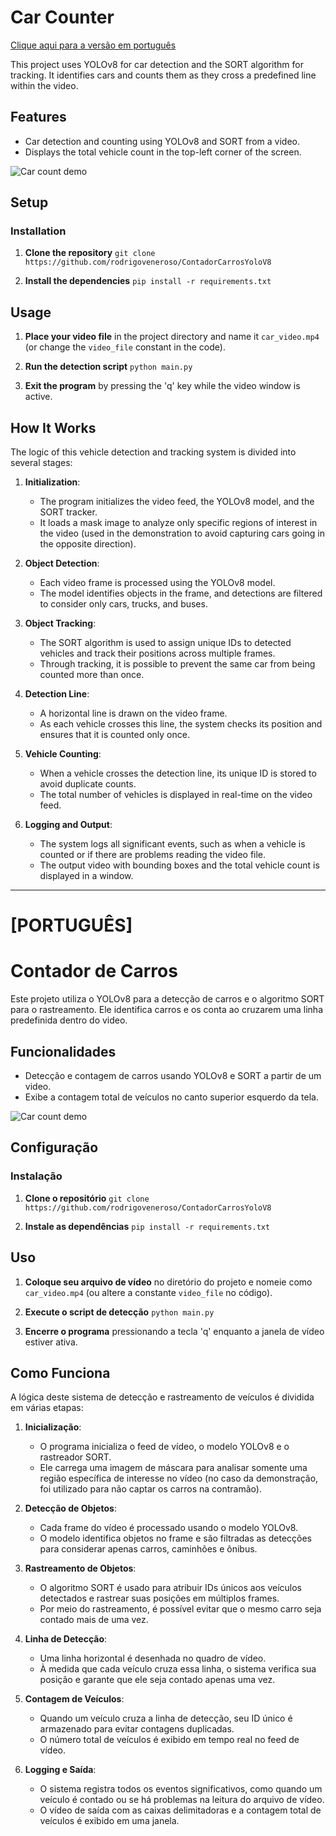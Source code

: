 # Car Counter

[Clique aqui para a versão em português](#[PORTUGUÊS])

This project uses YOLOv8 for car detection and the SORT algorithm for tracking. It identifies cars and counts them as they cross a predefined line within the video.

## Features
- Car detection and counting using YOLOv8 and SORT from a video.
- Displays the total vehicle count in the top-left corner of the screen.

![Car count demo](car_count_demo.gif)

## Setup

### Installation

1. **Clone the repository**
   ```git clone https://github.com/rodrigoveneroso/ContadorCarrosYoloV8```

2. **Install the dependencies**
    ```pip install -r requirements.txt```

## Usage

1. **Place your video file** in the project directory and name it `car_video.mp4` (or change the `video_file` constant in the code).

2. **Run the detection script**
    ```python main.py```

3. **Exit the program** by pressing the 'q' key while the video window is active.

## How It Works

The logic of this vehicle detection and tracking system is divided into several stages:

1. **Initialization**:
   - The program initializes the video feed, the YOLOv8 model, and the SORT tracker.
   - It loads a mask image to analyze only specific regions of interest in the video (used in the demonstration to avoid capturing cars going in the opposite direction).

2. **Object Detection**:
   - Each video frame is processed using the YOLOv8 model.
   - The model identifies objects in the frame, and detections are filtered to consider only cars, trucks, and buses.

3. **Object Tracking**:
   - The SORT algorithm is used to assign unique IDs to detected vehicles and track their positions across multiple frames.
   - Through tracking, it is possible to prevent the same car from being counted more than once.

4. **Detection Line**:
   - A horizontal line is drawn on the video frame.
   - As each vehicle crosses this line, the system checks its position and ensures that it is counted only once.

5. **Vehicle Counting**:
   - When a vehicle crosses the detection line, its unique ID is stored to avoid duplicate counts.
   - The total number of vehicles is displayed in real-time on the video feed.

6. **Logging and Output**:
   - The system logs all significant events, such as when a vehicle is counted or if there are problems reading the video file.
   - The output video with bounding boxes and the total vehicle count is displayed in a window.

---

# [PORTUGUÊS]

# Contador de Carros
Este projeto utiliza o YOLOv8 para a detecção de carros e o algoritmo SORT para o rastreamento. Ele identifica carros e os conta ao cruzarem uma linha predefinida dentro do video.

## Funcionalidades
- Detecção e contagem de carros usando YOLOv8 e SORT a partir de um video.
- Exibe a contagem total de veículos no canto superior esquerdo da tela.

![Car count demo](car_count_demo.gif)

## Configuração

### Instalação

1. **Clone o repositório**
   ```git clone https://github.com/rodrigoveneroso/ContadorCarrosYoloV8```

2. **Instale as dependências**
    ```pip install -r requirements.txt```

## Uso

1. **Coloque seu arquivo de vídeo** no diretório do projeto e nomeie como `car_video.mp4` (ou altere a constante `video_file` no código).

2. **Execute o script de detecção**
    ```python main.py```

3. **Encerre o programa** pressionando a tecla 'q' enquanto a janela de vídeo estiver ativa.

## Como Funciona

A lógica deste sistema de detecção e rastreamento de veículos é dividida em várias etapas:

1. **Inicialização**:
   - O programa inicializa o feed de vídeo, o modelo YOLOv8 e o rastreador SORT.
   - Ele carrega uma imagem de máscara para analisar somente uma região específica de interesse no vídeo (no caso da demonstração, foi utilizado para não captar os carros na contramão).

2. **Detecção de Objetos**:
   - Cada frame do vídeo é processado usando o modelo YOLOv8.
   - O modelo identifica objetos no frame e são filtradas as detecções para considerar apenas carros, caminhões e ônibus.

3. **Rastreamento de Objetos**:
   - O algoritmo SORT é usado para atribuir IDs únicos aos veículos detectados e rastrear suas posições em múltiplos frames.
   - Por meio do rastreamento, é possível evitar que o mesmo carro seja contado mais de uma vez.

4. **Linha de Detecção**:
   - Uma linha horizontal é desenhada no quadro de vídeo.
   - À medida que cada veículo cruza essa linha, o sistema verifica sua posição e garante que ele seja contado apenas uma vez.

5. **Contagem de Veículos**:
   - Quando um veículo cruza a linha de detecção, seu ID único é armazenado para evitar contagens duplicadas.
   - O número total de veículos é exibido em tempo real no feed de vídeo.

6. **Logging e Saída**:
   - O sistema registra todos os eventos significativos, como quando um veículo é contado ou se há problemas na leitura do arquivo de vídeo.
   - O vídeo de saída com as caixas delimitadoras e a contagem total de veículos é exibido em uma janela.

